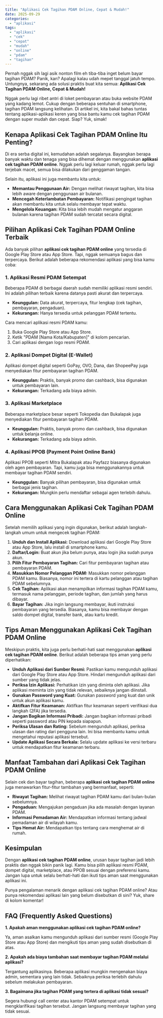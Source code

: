 ```yaml
---
title: "Aplikasi Cek Tagihan PDAM Online, Cepat & Mudah!"
date: 2025-09-29
categories: 
  - "aplikasi"
tags: 
  - "aplikasi"
  - "cek"
  - "cepat"
  - "mudah"
  - "online"
  - "pdam"
  - "tagihan"
---
```


Pernah nggak sih lagi asik nonton film eh tiba-tiba inget belum bayar tagihan PDAM? Panik, kan? Apalagi kalau udah mepet tanggal jatuh tempo. Untungnya, sekarang ada solusi praktis buat kita semua: **Aplikasi Cek Tagihan PDAM Online, Cepat & Mudah!**

Nggak perlu lagi ribet antri di loket pembayaran atau buka website PDAM yang kadang lemot. Cukup dengan beberapa sentuhan di smartphone, tagihan PDAM langsung kelihatan. Di artikel ini, kita bakal bahas tuntas tentang aplikasi-aplikasi keren yang bisa bantu kamu cek tagihan PDAM dengan super mudah dan cepat. Siap? Yuk, simak!

## Kenapa Aplikasi Cek Tagihan PDAM Online Itu Penting?

Di era serba digital ini, kemudahan adalah segalanya. Bayangkan berapa banyak waktu dan tenaga yang bisa dihemat dengan menggunakan **aplikasi cek tagihan PDAM online**. Nggak perlu lagi keluar rumah, nggak perlu lagi terjebak macet, semua bisa dilakukan dari genggaman tangan.

Selain itu, aplikasi ini juga membantu kita untuk:

- **Memantau Penggunaan Air:** Dengan melihat riwayat tagihan, kita bisa lebih aware dengan penggunaan air bulanan.
- **Mencegah Keterlambatan Pembayaran:** Notifikasi pengingat tagihan akan membantu kita untuk selalu membayar tepat waktu.
- **Mengelola Keuangan:** Kita bisa lebih mudah mengatur anggaran bulanan karena tagihan PDAM sudah tercatat secara digital.

## Pilihan Aplikasi Cek Tagihan PDAM Online Terbaik

Ada banyak pilihan **aplikasi cek tagihan PDAM online** yang tersedia di Google Play Store atau App Store. Tapi, nggak semuanya bagus dan terpercaya. Berikut adalah beberapa rekomendasi aplikasi yang bisa kamu coba:

### 1\. Aplikasi Resmi PDAM Setempat

Beberapa PDAM di berbagai daerah sudah memiliki aplikasi resmi sendiri. Ini adalah pilihan terbaik karena datanya pasti akurat dan terpercaya.

- **Keunggulan:** Data akurat, terpercaya, fitur lengkap (cek tagihan, pembayaran, pengaduan).
- **Kekurangan:** Hanya tersedia untuk pelanggan PDAM tertentu.

Cara mencari aplikasi resmi PDAM kamu:

1. Buka Google Play Store atau App Store.
2. Ketik "PDAM \[Nama Kota/Kabupaten\]" di kolom pencarian.
3. Cari aplikasi dengan logo resmi PDAM.

### 2\. Aplikasi Dompet Digital (E-Wallet)

Aplikasi dompet digital seperti GoPay, OVO, Dana, dan ShopeePay juga menyediakan fitur pembayaran tagihan PDAM.

- **Keunggulan:** Praktis, banyak promo dan cashback, bisa digunakan untuk pembayaran lain.
- **Kekurangan:** Terkadang ada biaya admin.

### 3\. Aplikasi Marketplace

Beberapa marketplace besar seperti Tokopedia dan Bukalapak juga menyediakan fitur pembayaran tagihan PDAM.

- **Keunggulan:** Praktis, banyak promo dan cashback, bisa digunakan untuk belanja online.
- **Kekurangan:** Terkadang ada biaya admin.

### 4\. Aplikasi PPOB (Payment Point Online Bank)

Aplikasi PPOB seperti Mitra Bukalapak atau Payfazz biasanya digunakan oleh agen pembayaran. Tapi, kamu juga bisa menggunakannya untuk membayar tagihan PDAM sendiri.

- **Keunggulan:** Banyak pilihan pembayaran, bisa digunakan untuk berbagai jenis tagihan.
- **Kekurangan:** Mungkin perlu mendaftar sebagai agen terlebih dahulu.

## Cara Menggunakan Aplikasi Cek Tagihan PDAM Online

Setelah memilih aplikasi yang ingin digunakan, berikut adalah langkah-langkah umum untuk mengecek tagihan PDAM:

1. **Unduh dan Install Aplikasi:** Download aplikasi dari Google Play Store atau App Store, lalu install di smartphone kamu.
2. **Daftar/Login:** Buat akun jika belum punya, atau login jika sudah punya akun.
3. **Pilih Fitur Pembayaran Tagihan:** Cari fitur pembayaran tagihan atau pembayaran PDAM.
4. **Masukkan Nomor Pelanggan PDAM:** Masukkan nomor pelanggan PDAM kamu. Biasanya, nomor ini tertera di kartu pelanggan atau tagihan PDAM sebelumnya.
5. **Cek Tagihan:** Aplikasi akan menampilkan informasi tagihan PDAM kamu, termasuk nama pelanggan, periode tagihan, dan jumlah yang harus dibayar.
6. **Bayar Tagihan:** Jika ingin langsung membayar, ikuti instruksi pembayaran yang tersedia. Biasanya, kamu bisa membayar dengan saldo dompet digital, transfer bank, atau kartu kredit.

## Tips Aman Menggunakan Aplikasi Cek Tagihan PDAM Online

Meskipun praktis, kita juga perlu berhati-hati saat menggunakan **aplikasi cek tagihan PDAM online**. Berikut adalah beberapa tips aman yang perlu diperhatikan:

- **Unduh Aplikasi dari Sumber Resmi:** Pastikan kamu mengunduh aplikasi dari Google Play Store atau App Store. Hindari mengunduh aplikasi dari sumber yang tidak jelas.
- **Periksa Izin Aplikasi:** Perhatikan izin yang diminta oleh aplikasi. Jika aplikasi meminta izin yang tidak relevan, sebaiknya jangan diinstall.
- **Gunakan Password yang Kuat:** Gunakan password yang kuat dan unik untuk akun aplikasi kamu.
- **Aktifkan Fitur Keamanan:** Aktifkan fitur keamanan seperti verifikasi dua langkah (2FA) jika tersedia.
- **Jangan Bagikan Informasi Pribadi:** Jangan bagikan informasi pribadi seperti password atau PIN kepada siapapun.
- **Periksa Ulasan dan Rating:** Sebelum mengunduh aplikasi, periksa ulasan dan rating dari pengguna lain. Ini bisa membantu kamu untuk mengetahui reputasi aplikasi tersebut.
- **Update Aplikasi Secara Berkala:** Selalu update aplikasi ke versi terbaru untuk mendapatkan fitur keamanan terbaru.

## Manfaat Tambahan dari Aplikasi Cek Tagihan PDAM Online

Selain cek dan bayar tagihan, beberapa **aplikasi cek tagihan PDAM online** juga menawarkan fitur-fitur tambahan yang bermanfaat, seperti:

- **Riwayat Tagihan:** Melihat riwayat tagihan PDAM kamu dari bulan-bulan sebelumnya.
- **Pengaduan:** Mengajukan pengaduan jika ada masalah dengan layanan PDAM.
- **Informasi Pemadaman Air:** Mendapatkan informasi tentang jadwal pemadaman air di wilayah kamu.
- **Tips Hemat Air:** Mendapatkan tips tentang cara menghemat air di rumah.

## Kesimpulan

Dengan **aplikasi cek tagihan PDAM online**, urusan bayar tagihan jadi lebih praktis dan nggak bikin panik lagi. Kamu bisa pilih aplikasi resmi PDAM, dompet digital, marketplace, atau PPOB sesuai dengan preferensi kamu. Jangan lupa untuk selalu berhati-hati dan ikuti tips aman saat menggunakan aplikasi ini.

Punya pengalaman menarik dengan aplikasi cek tagihan PDAM online? Atau punya rekomendasi aplikasi lain yang belum disebutkan di sini? Yuk, share di kolom komentar!

## FAQ (Frequently Asked Questions)

**1\. Apakah aman menggunakan aplikasi cek tagihan PDAM online?**

Ya, aman asalkan kamu mengunduh aplikasi dari sumber resmi (Google Play Store atau App Store) dan mengikuti tips aman yang sudah disebutkan di atas.

**2\. Apakah ada biaya tambahan saat membayar tagihan PDAM melalui aplikasi?**

Tergantung aplikasinya. Beberapa aplikasi mungkin mengenakan biaya admin, sementara yang lain tidak. Sebaiknya periksa terlebih dahulu sebelum melakukan pembayaran.

**3\. Bagaimana jika tagihan PDAM yang tertera di aplikasi tidak sesuai?**

Segera hubungi call center atau kantor PDAM setempat untuk mengklarifikasi tagihan tersebut. Jangan langsung membayar tagihan yang tidak sesuai.
